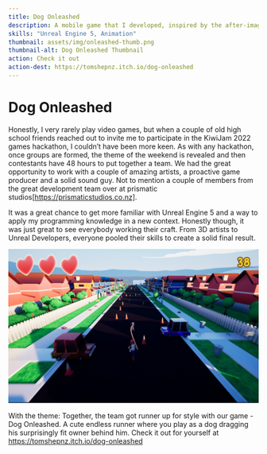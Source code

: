 ```yaml
---
title: Dog Onleashed
description: A mobile game that I developed, inspired by the after-image that application windows leave behind on a slow computer.
skills: "Unreal Engine 5, Animation"
thumbnail: assets/img/onleashed-thumb.png
thumbnail-alt: Dog Onleashed Thumbnail
action: Check it out
action-dest: https://tomshepnz.itch.io/dog-onleashed
---
```


Dog Onleashed
===

Honestly, I very rarely play video games, but when a couple of old high school friends reached out to invite me to participate in the KiwiJam 2022 games hackathon, I couldn’t have been more keen. As with any hackathon, once groups are formed, the theme of the weekend is revealed and then contestants have 48 hours to put together a team. We had the great opportunity to work with a couple of amazing artists, a proactive game producer and a solid sound guy. Not to mention a couple of members from the great development team over at prismatic studios[https://prismaticstudios.co.nz].

It was a great chance to get more familiar with Unreal Engine 5 and a way to apply my programming knowledge in a new context. Honestly though, it was just great to see everybody working their craft. From 3D artists to Unreal Developers, everyone pooled their skills to create a solid final result.

![game_screenshot](../assets/img/dog-onleashed-gameplay.png)

With the theme: Together, the team got runner up for style with our game - Dog Onleashed. A cute endless runner where you play as a dog dragging his surprisingly fit owner behind him. Check it out for yourself at https://tomshepnz.itch.io/dog-onleashed 